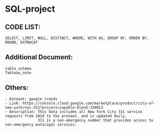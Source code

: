 # SQL-project
## CODE LIST:
    SELECT, LIMIT, NULL, DISTINCT, WHERE, WITH AS, GROUP BY, ORDER BY, ROUND, EXTRACAT 
## Additional Document:
    table_schema
    Tableau_note
## Others:
    - Dataset: google_trends
    - Link: https://console.cloud.google.com/marketplace/product/city-of-new-york/nyc-311?project=capable-blend-330013
    - Description: This data includes all New York City 311 service requests from 2010 to the present, and is updated daily. 
                   311 is a non-emergency number that provides access to non-emergency municipal services.
